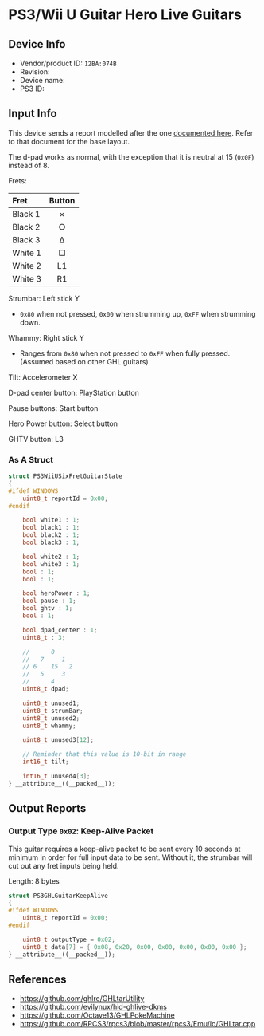 # PS3/Wii U Guitar Hero Live Guitars

## Device Info

- Vendor/product ID: `12BA:074B`
- Revision:
- Device name: 
- PS3 ID: 

## Input Info

This device sends a report modelled after the one [documented here](../../Controller%20Communication%20Basics/PS3%20Instruments.md). Refer to that document for the base layout.

The d-pad works as normal, with the exception that it is neutral at 15 (`0x0F`) instead of 8.

Frets:

| Fret    | Button |
| :---    | :---:  |
| Black 1 | ×      |
| Black 2 | ○      |
| Black 3 | Δ      |
| White 1 | □      |
| White 2 | L1     |
| White 3 | R1     |

Strumbar: Left stick Y

- `0x80` when not pressed, `0x00` when strumming up, `0xFF` when strumming down.

Whammy: Right stick Y

- Ranges from `0x80` when not pressed to `0xFF` when fully pressed. (Assumed based on other GHL guitars)

Tilt: Accelerometer X

D-pad center button: PlayStation button

Pause buttons: Start button

Hero Power button: Select button

GHTV button: L3

### As A Struct

```cpp
struct PS3WiiUSixFretGuitarState
{
#ifdef WINDOWS
    uint8_t reportId = 0x00;
#endif

    bool white1 : 1;
    bool black1 : 1;
    bool black2 : 1;
    bool black3 : 1;

    bool white2 : 1;
    bool white3 : 1;
    bool : 1;
    bool : 1;

    bool heroPower : 1;
    bool pause : 1;
    bool ghtv : 1;
    bool : 1;

    bool dpad_center : 1;
    uint8_t : 3;

    //      0
    //   7     1
    // 6    15   2
    //   5     3
    //      4
    uint8_t dpad;

    uint8_t unused1;
    uint8_t strumBar;
    uint8_t unused2;
    uint8_t whammy;

    uint8_t unused3[12];

    // Reminder that this value is 10-bit in range
    int16_t tilt;

    int16_t unused4[3];
} __attribute__((__packed__));
```

## Output Reports

### Output Type `0x02`: Keep-Alive Packet

This guitar requires a keep-alive packet to be sent every 10 seconds at minimum in order for full input data to be sent. Without it, the strumbar will cut out any fret inputs being held.

Length: 8 bytes

```cpp
struct PS3GHLGuitarKeepAlive
{
#ifdef WINDOWS
    uint8_t reportId = 0x00;
#endif

    uint8_t outputType = 0x02;
    uint8_t data[7] = { 0x08, 0x20, 0x00, 0x00, 0x00, 0x00, 0x00 };
} __attribute__((__packed__));
```

## References

- https://github.com/ghlre/GHLtarUtility
- https://github.com/evilynux/hid-ghlive-dkms
- https://github.com/Octave13/GHLPokeMachine
- https://github.com/RPCS3/rpcs3/blob/master/rpcs3/Emu/Io/GHLtar.cpp
